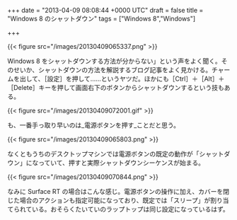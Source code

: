 
+++
date = "2013-04-09 08:08:44 +0000 UTC"
draft = false
title = "Windows 8 のシャットダウン"
tags = ["Windows 8","Windows"]

+++


{{< figure src="/images/20130409065337.png"  >}}

Windows 8 をシャットダウンする方法が分からない」という声をよく聞く。そのせいか、シャットダウンの方法を解説するブログ記事をよく見かける。チャームを出して、［設定］を押して……というヤツだ。ほかにも［Ctrl］＋［Alt］＋［Delete］キーを押して画面右下のボタンからシャットダウンするという技もある。

{{< figure src="/images/20130409072001.gif"  >}}

も、一番手っ取り早いのは_電源ボタンを押す_ことだと思う。

{{< figure src="/images/20130409065803.png"  >}}

なくともうちのデスクトップマシンでは電源ボタンの既定の動作が「シャットダウン」になっていて、押すと実際シャットダウンシーケンスが始まる。

{{< figure src="/images/20130409070844.png"  >}}

なみに Surface RT の場合はこんな感じ。電源ボタンの操作に加え、カバーを閉じた場合のアクションも指定可能になっており、既定では「スリープ」が割り当てられている。おそらくたいていのラップトップは同じ設定になっているはず。

